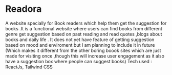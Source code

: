# Readora
A website specially for Book readers which help them get the suggestion for books .It is a functional website where users can find books from different genre get suggestion based on past reading and read quotes ,blogs about books and daily life .
It does not yet have feature of getting suggestion based on mood and enviroment but I am planning to include it in future (Which makes it different from the other boring boook sites which are just made for visiting once ,though this will increase user engagement as it also have a suggestion box where people can suggest books)
Tech used : ReactJs, Tailwind CSS
